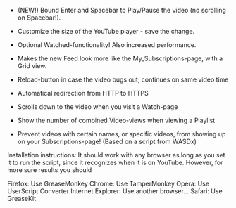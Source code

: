 - (NEW!) Bound Enter and Spacebar to Play/Pause the video (no scrolling on Spacebar!).
- Customize the size of the YouTube player - save the change. 
- Optional Watched-functionality! Also increased performance. 
- Makes the new Feed look more like the My_Subscriptions-page, with a Grid view. 
- Reload-button in case the video bugs out; continues on same video time 
- Automatical redirection from HTTP to HTTPS 
- Scrolls down to the video when you visit a Watch-page 
- Show the number of combined Video-views when viewing a Playlist

- Prevent videos with certain names, or specific videos, from showing up on your Subscriptions-page! (Based on a script from WASDx)

Installation instructions: 
It should work with any browser as long as you set it to run the script, since it recognizes when it is on YouTube. However, for more sure results you should

Firefox: Use GreaseMonkey 
Chrome: Use TamperMonkey 
Opera: Use UserScript Converter 
Internet Explorer: Use another browser... 
Safari: Use GreaseKit
